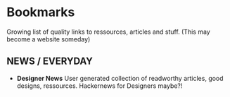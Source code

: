 # Bookmarks
Growing list of quality links to ressources, articles and stuff. (This may become a website someday)

## NEWS / EVERYDAY

+ **Designer News**
   User generated collection of readworthy articles, good designs, ressources. Hackernews for Designers maybe?!
   